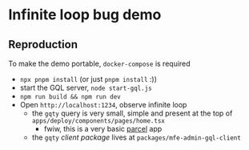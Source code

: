 # Infinite loop bug demo

## Reproduction

To make the demo portable, `docker-compose` is required

- `npx pnpm install` (or just `pnpm install` :))
- start the GQL server, `node start-gql.js`
- `npm run build && npm run dev`
- Open `http://localhost:1234`, observe infinite loop
  - the `gqty` query is very small, simple and present at the top of `apps/deploy/components/pages/home.tsx`
    - fwiw, this is a very basic [parcel](https://parceljs.org/) app
  - the `gqty` _client package_ lives at `packages/mfe-admin-gql-client`
